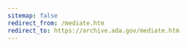 ```yaml
---
sitemap: false 
redirect_from: /mediate.htm 
redirect_to: https://archive.ada.gov/mediate.htm 
---
```

